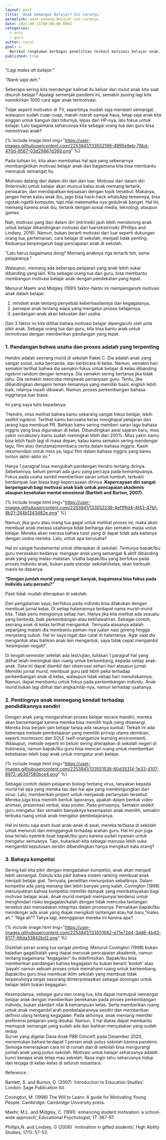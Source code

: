 ```yaml
---
layout: post
title: 'Anak Semangat Belajar? Ini Caranya '
permalink: anak-senang-belajar-ini-caranya
date: 2021-09-15T00:00:00.000Z
categories:
  - ortu
  - guru
author: nurul
goal: >-
  Berikut rangkuman berbagai penelitian terkait motivasi belajar anak.
published: true
---
```


*“Lagi males ah belajar.”*

*“Nanti saja deh.”*

Seberapa sering kita mendengar kalimat itu keluar dari mulut anak kita saat disuruh belajar? Apalagi semenjak pandemi ini, semakin pusing lagi kita memikirkan 1000 cara agar anak termotivasi. 

Tidak seperti motivator di TV, sepertinya mudah saja memberi semangat. walaupun sudah cuap-cuap, marah-marah sampai haus, tetap saja anak kita enggan untuk bangun dari tidurnya, lepas dari HP-nya, lalu fokus untuk belajar. Lalu bagaimana seharusnya kita sebagai orang tua dan guru bisa memotivasi anak? 

{% include image.html
img="https://user-images.githubusercontent.com/2253841/133552199-4995e9eb-78bd-470d-9567-03d29867d269.png"
%}

Pada tulisan ini, kita akan membahas hal apa  yang sebenarnya membangkitkan motivasi belajar anak dan bagaimana kita bisa membantu memupuk semangat itu.  

Motivasi datang dari dalam diri dan dari luar. Motivasi dari dalam diri (Interinsik) untuk belajar akan muncul kalau anak memang tertarik, penasaran, dan mendapatkan kepuasan dengan topik tersebut. Makanya, jangan heran kalau anak ibu, jago  bisa hack-hack whatsApp temennya, bisa ngotak-ngatik komputer, tapi nilai matematika nya gedubrak banget. Hal Ini, memang karena anak ibu, tertarik dengan sosial media, teknologi, ataupun games.  

Nah, motivasi yang dari dalam diri (intrinsik) jauh lebih mendorong anak untuk belajar dibandingkan motivasi dari luar(ekstrinsik) (Phillips and Lindsey, 2016). Namun, bukan berarti motivasi dari luar seperti dukungan orang tua, pertemanan, cara belajar di sekolah, menjadi tidak penting. Keduanya berpengaruh bagi pencapaian anak di sekolah.  

“Lalu harus bagaimana dong? Memang anaknya nga tertarik toh, sama pelajaranya.”  

Walaupun, memang ada beberapa pelajaran yang anak lebih sukai dibanding yang lain. Kita sebagai orang tua dan guru, bisa membantu membangun motivasi belajar  anak dengan pendekatan yang tepat.  

Menurut Maehr and Midgley (1991) faktor-faktor ini mempengaruhi motivasi anak dalam belajar:  

1. mindset anak tentang penyebab keberhasilannya dan kegagalanya,
2. persepsi anak tentang siapa yang mengatur proses belajarnya, 
3. pandangan anak akan kekuatan dari usaha. 

Dari 3 faktor ini kita dilihat bahwa motivasi belajar dipengaruhi oleh pola pikir anak. Sebagai orang tua dan guru, kita bisa bantu anak untuk termotivasi dengan memberikan pandangan yang tepat.  

### 1. Pandangan bahwa usaha dan proses adalah yang terpenting

Hendro adalah seorang murid di sekolah Paket C. Dia adalah anak yang sangat sosial, suka bercanda, dan berbicara di kelas. Namun, semakin hari semakin terlihat bahwa dia semakin fokus untuk belajar di kelas dibanding ngobrol random dengan temanya. Dia semakin sering bertanya jika tidak tahu. Dia semakin mencoba menjawab pertanyaan guru. Tentu, jika dibandingkan dengann teman-temannya yang memiliki basic english lebih baik, nilainya masih dibawah. Namun, proses perkembangan bahasa inggrisnya luar biasa.  

Ini yang saya tulis kepadanya:

“Hendro, miss melihat bahwa kamu sekarang sangat fokus belajar, lebih sedikit ngobrol. Terlihat kamu berusaha keras menghapal pelajaran dan jarang lupa membuat PR. Bahkan kamu sering memberi saran lagu bahasa inggris yang bisa digunakan di kelas. Dibandingkan awal sajaran baru, miss yakin vocabulary kamu sudah meningkat lebih dari 200%. Miss yakin kamu bisa lebih fasih lagi di masa depan, kalau kamu semakin sering mendengar lagu, film atau (terutama)membaca cerita dalam bahasa inggris. Kasih rekomendasi untuk miss ya, lagu/ film dalam bahasa inggris yang kamu tonton akhir-akhir ini.” 

Hanya 1 paragraf bisa mengubah pandangan hendro tentang dirinya. Sebelumnya, belum pernah ada guru yang percaya pada kemampuanya. Fokus pada usaha sambil memberikan saran untuk tumbuh, terbukti berdampak luar biasa bagi kepercayaan dirinya. **Kepercayaan diri sangat berpengaruh bagi motivasi anak baik untuk pencapaian akademis ataupun kesehatan mental emosional (Bartlett and Burton, 2007).**

{% include image.html
img="https://user-images.githubusercontent.com/2253841/133552238-4ef1f9d4-4f43-47bf-8b21-264b1243482e.png"
%}

Namun, jika guru atau orang tua gagal untuk melihat proses ini, maka akan membuat anak merasa usahanya tidak berharga dan semakin malas untuk belajar. Mereka akan merasa bahwa hasil yang di dapat tidak ada kaitanya dengan usaha mereka. Lalu, untuk apa berusaha? 

Hal ini sangat fundamental untuk diterapkan di sekolah. Tentunya bapak/Ibu guru merasakan bedanya: mengajar anak yang semangat & aktif dibanding anak yang yang malas-malasan. Usaha bapak/Ibu yang berfokus pada proses Individu anak, bukan pada standar sekolah/kelas, akan berbuah manis ke depanya.  

**“Dengan jumlah murid yang sangat banyak, bagaimana bisa fokus pada Individu satu persatu?”**

Pasti tidak mudah diterapkan di sekolah. 

Dari pengalaman saya, berfokus pada individu bisa dilakukan dengan membuat jurnal kelas. Di setiap halamannya terdapat nama murid-murid kita. Tidak perlu mengisinya setiap hari. Hanya jika kita melihat ada sesuatu yang berbeda, baik perkembangan atau kekhawatiran. Sebagai contoh, seorang anak di kelas terlihat mengantuk. Ternyata alasanya adalah sepanjang malam dia membantu paman-nya jualan nasi goreng hingga menjelang subuh. Hal ini saya ingat dan catat di halamanya. Agar saat dia mengantuk atau bahkan anak lain mengantuk, saya tidak cepat mengambil ‘kesimpulan negatif’.  

Di tengah semester setelah ada test/ujian, tuliskan 1 paragraf hal yang dilihat telah meningkat dan ruang untuk berkembang, kepada setiap anak-anak. Data ini dapat diambil dari observasi sehari-hari ataupun jurnal. Memiliki jurnal murid, membuat guru jadi lebih peka terhadap perkembangan anak di kelas, walaupun tidak setiap hari menuliskannya. Namun, dapat membantu untuk fokus pada perkembangan individu. Anak murid bukan lagi dilihat dari angka/nilai-nya, namun terhadap usahanya. 

### 2. Pentingnya anak memegang kendali terhadap pendidikannya sendiri 

Dengan anak yang mengarahkan proses belajar secara mandiri, mereka akan bersemangat karena mereka bisa memilih topik yang disenangi. Mereka bisa berjam-jam belajar tanpa ada rasanya suntuk. Terkait ini ada beberapa metode pembelajaran yang memiliki prinsip utama demikian, seperti montessori dan SOLE (self-oranganize learning environment).  Walaupun, metode seperti ini belum sering diterapkan di sekolah negeri di Indonesia, namun bapak/Ibu guru bisa mencari ruang untuk memberikan kebebasan lebih bagi anak untuk mengatur arah belajar.

{% include image.html
img="https://user-images.githubusercontent.com/2253841/133551538-60d35314-1e33-4107-8972-a63d7580bce4.png"
%}

Sebagai contoh dalam pelajaran biologi tentang virus, tanyakan kepada murid hal apa yang mereka tau dan hal apa yang membingungkan dari virus. Lalu, memberikan project untuk menjawab pertanyaan tersebut. Mereka juga bisa memilih bentuk laporanya, apakah dalam bentuk video animasi, presentasi verbal,  atau poster. Pada prinsipnya, Semakin sedikit guru mengatur dan semakin banyaknya kesempatan anak memilih, semakin terbuka ruang untuk anak mengatur pembelajaranya.  

Hal ini tentu saja aneh buat anak-anak di awal,  mereka terbiasa di sekolah untuk menuruti dan mengganguk terhadap arahan guru. Hal Ini pun juga bisa terlalu nyentrik buat bapak/Ibu guru karena sudah nyaman untuk mengatur semuanya. Tapi, bukankah kita sebagai manusia lebih suka mengambil keputusan sendiri dibandingkan hanya mengikuti kata orang?

### 3. Bahaya kompetisi

Sering kali kita pikir dengan mengadakan kompetisi, anak akan menjadi lebih semangat. Dahulu kita pikit bahwa sistem ranking membuat anak menjadi belajar giat. Ternyata, penelitian menunjukan sebaliknya. Dalam kompetisi ada yang menang dan lebih banyak yang kalah. Covington (1998) menunjukkan bahwa kompetisi memiliki dampak yang membahayakan bagi motivasi belajar anak. Anak murid menjadi mempunyai tendensi untuk menghindari risiko kegagalan/kalah dengan tidak mencoba tantangan tersebut dan meniadakan integritas dalam prosesnya. Pernahkan bapak/Ibu mendengar ada anak yang diajak mengikuti tantangan atau hal baru,”males ah.” “Nga ah”? Tanya lagi, keengganan mereka ini karena apa?

{% include image.html
img="https://user-images.githubusercontent.com/2253841/133551682-e71e72d4-3dd8-4b43-9177-68da33842bd2.png"
%}

Disinilah peran orang tua sangat penting. Menurut Covington (1998) bukan kejadian gagal/kalah yang dapat merusak pencapaian akademik, namun tentang bagaimana “kegagalan” itu didefinisikan. Bapak/ibu bisa memberikan pandangan bahwa kegagalan itu bukan berarti ‘bodoh’ atau ‘payah’ namun sebuah proses untuk memahami ruang untuk berkembang. Bapak/ibu guru bisa membuat iklim sekolah yang membuat tidak terpenuhinya target sesorang diinterpretasikan sebagai dorongan untuk belajar lebih bukan kegagalan. 

Kesimpulanya, sebagai guru dan orang tua, kita dapat memupuk semangat belajar anak dengan memberikan penekanan pada proses perkembangan individu, bukan standart nilai & kemampuan kelas. Serta memberikan ruang untuk anak mengambil arah pembelajarannya sendiri dan memberikan definisi ulang tentang kegagalan. Pada akhirnya, anak memang memiliki preferensi pelajaran yang disukai. Namun, 3 hal diatas dapat membantu memupuk semangat yang sudah ada dan bahkan menyalakan yang sudah redup.  
Survei yang digelar Dana Anak PBB (Unicef) pada Desember 2020, menemukan bahwa terdapat 1 persen anak putus sekolah karena pandemi. Semoga menerapkan cara ini di rumah dan di sekolah bisa mengurangi jumlah anak yang putus sekolah.  Motivasi untuk belajar seharusnya adalah kunci kenapa anak tetap mau sekolah. Rasa ingin tahu seharusnya hidup dan terjaga di kelas-kelas di seluruh nusantara.   

Reference :  

Bartlett, S. and Burton, D. (2007) `Introduction to Education Studies’. London: Sage Publication ltd.  

Covington, M. (1998) The Will to Learn: A guide for Motivating Young People. Cambridge: Cambridge University press.  

Maehr, M.L. and Midgley, C. (1991) `enhancing student motivation: a school-wide approach’, Educational Psychologist, 17: 387-97.  

Phillips,N. and Lindsey, G (2006) `motivation in gifted students’, High Ability Studies, 17(1): 57-53.   
